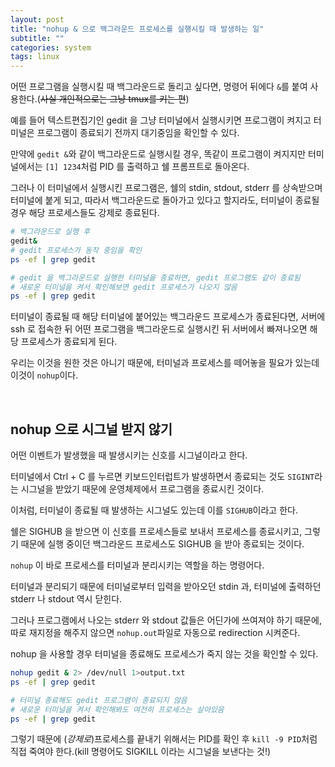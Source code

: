 ```yaml
---
layout: post
title: "nohup & 으로 백그라운드 프로세스를 실행시킬 때 발생하는 일"
subtitle: ""
categories: system
tags: linux
---
```


어떤 프로그램을 실행시킬 때 백그라운드로 돌리고 싶다면, 명령어 뒤에다 ```&```를 붙여 사용한다.(~~사실 개인적으로는 그냥 tmux를 키는 편~~)

예를 들어 텍스트편집기인 gedit 을 그냥 터미널에서 실행시키면 프로그램이 켜지고 터미널은 프로그램이 종료되기 전까지 대기중임을 확인할 수 있다.

만약에 ```gedit &```와 같이 백그라운드로 실행시킬 경우, 똑같이 프로그램이 켜지지만 터미널에서는 ```[1] 1234```처럼 PID 를 출력하고 쉘 프롬프트로 돌아온다.

그러나 이 터미널에서 실행시킨 프로그램은, 쉘의 stdin, stdout, stderr 를 상속받으며 터미널에 붙게 되고, 따라서 백그라운드로 돌아가고 있다고 할지라도, 터미널이 종료될 경우 해당 프로세스들도 강제로 종료된다.
```bash
# 백그라운드로 실행 후
gedit&
# gedit 프로세스가 동작 중임을 확인
ps -ef | grep gedit

# gedit 을 백그라운드로 실행한 터미널을 종료하면, gedit 프로그램도 같이 종료됨
# 새로운 터미널을 켜서 확인해보면 gedit 프로세스가 나오지 않음
ps -ef | grep gedit
```

터미널이 종료될 때 해당 터미널에 붙어있는 백그라운드 프로세스가 종료된다면, 서버에 ssh 로 접속한 뒤 어떤 프로그램을 백그라운드로 실행시킨 뒤 서버에서 빠져나오면 해당 프로세스가 종료되게 된다.

우리는 이것을 원한 것은 아니기 때문에, 터미널과 프로세스를 떼어놓을 필요가 있는데 이것이 ```nohup```이다.

<br>

## nohup 으로 시그널 받지 않기

어떤 이벤트가 발생했을 때 발생시키는 신호를 시그널이라고 한다.

터미널에서 Ctrl + C 를 누르면 키보드인터럽트가 발생하면서 종료되는 것도 ```SIGINT```라는 시그널을 받았기 때문에 운영체제에서 프로그램을 종료시킨 것이다.

이처럼, 터미널이 종료될 때 발생하는 시그널도 있는데 이를 ```SIGHUB```이라고 한다.

쉘은 SIGHUB 을 받으면 이 신호를 프로세스들로 보내서 프로세스를 종료시키고, 그렇기 때문에 실행 중이던 백그라운드 프로세스도 SIGHUB 을 받아 종료되는 것이다.

```nohup``` 이 바로 프로세스를 터미널과 분리시키는 역할을 하는 명령어다.

터미널과 분리되기 때문에 터미널로부터 입력을 받아오던 stdin 과, 터미널에 출력하던 stderr 나 stdout 역시 닫힌다.

그러나 프로그램에서 나오는 stderr 와 stdout 값들은 어딘가에 쓰여져야 하기 때문에, 따로 재지정을 해주지 않으면 ```nohup.out```파일로 자동으로 redirection 시켜준다.

nohup 을 사용할 경우 터미널을 종료해도 프로세스가 죽지 않는 것을 확인할 수 있다.
```bash
nohup gedit & 2> /dev/null 1>output.txt
ps -ef | grep gedit

# 터미널 종료해도 gedit 프로그램이 종료되지 않음
# 새로운 터미널을 켜서 확인해봐도 여전히 프로세스는 살아있음
ps -ef | grep gedit
```

그렇기 때문에 (*강제로*)프로세스를 끝내기 위해서는 PID를 확인 후 ```kill -9 PID```처럼 직접 죽여야 한다.(kill 명령어도 SIGKILL 이라는 시그널을 보낸다는 것!)